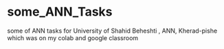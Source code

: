 ﻿# some_ANN_Tasks
some of ANN tasks for University of Shahid Beheshti , ANN, Kherad-pishe which was on my colab and google classroom
